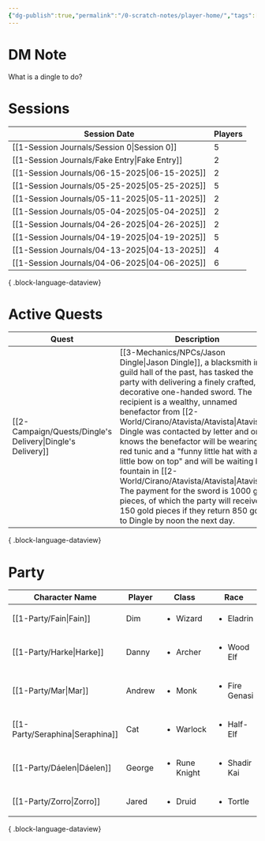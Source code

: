 ```yaml
---
{"dg-publish":true,"permalink":"/0-scratch-notes/player-home/","tags":["gardenEntry"]}
---
```


# DM Note
What is a dingle to do?

# Sessions
| Session Date                                     | Players |
| ------------------------------------------------ | ------- |
| [[1-Session Journals/Session 0\|Session 0]]   | 5       |
| [[1-Session Journals/Fake Entry\|Fake Entry]] | 2       |
| [[1-Session Journals/06-15-2025\|06-15-2025]] | 2       |
| [[1-Session Journals/05-25-2025\|05-25-2025]] | 5       |
| [[1-Session Journals/05-11-2025\|05-11-2025]] | 2       |
| [[1-Session Journals/05-04-2025\|05-04-2025]] | 2       |
| [[1-Session Journals/04-26-2025\|04-26-2025]] | 2       |
| [[1-Session Journals/04-19-2025\|04-19-2025]] | 5       |
| [[1-Session Journals/04-13-2025\|04-13-2025]] | 4       |
| [[1-Session Journals/04-06-2025\|04-06-2025]] | 6       |

{ .block-language-dataview}

# Active Quests
| Quest                                                         | Description                                                                                                                                                                                                                                                                                                                                                                                                                                                                                                                                                              |
| ------------------------------------------------------------- | ------------------------------------------------------------------------------------------------------------------------------------------------------------------------------------------------------------------------------------------------------------------------------------------------------------------------------------------------------------------------------------------------------------------------------------------------------------------------------------------------------------------------------------------------------------------------ |
| [[2-Campaign/Quests/Dingle's Delivery\|Dingle's Delivery]] | [[3-Mechanics/NPCs/Jason Dingle\|Jason Dingle]], a blacksmith in the guild hall of the past, has tasked the party with delivering a finely crafted, decorative one-handed sword. The recipient is a wealthy, unnamed benefactor from [[2-World/Cirano/Atavista/Atavista\|Atavista]]. Dingle was contacted by letter and only knows the benefactor will be wearing a red tunic and a "funny little hat with a little bow on top" and will be waiting by a fountain in [[2-World/Cirano/Atavista/Atavista\|Atavista]]. The payment for the sword is 1000 gold pieces, of which the party will receive 150 gold pieces if they return 850 gold to Dingle by noon the next day. |

{ .block-language-dataview}

# Party
| Character Name                      | Player | Class                         | Race                          | level | Role   |
| ----------------------------------- | ------ | ----------------------------- | ----------------------------- | ----- | ------ |
| [[1-Party/Fain\|Fain]]           | Dim    | <ul><li>Wizard</li></ul>      | <ul><li>Eladrin</li></ul>     | 2     | Player |
| [[1-Party/Harke\|Harke]]         | Danny  | <ul><li>Archer</li></ul>      | <ul><li>Wood Elf</li></ul>    | 2     | Player |
| [[1-Party/Mar\|Mar]]             | Andrew | <ul><li>Monk</li></ul>        | <ul><li>Fire Genasi</li></ul> | 2     | Player |
| [[1-Party/Seraphina\|Seraphina]] | Cat    | <ul><li>Warlock</li></ul>     | <ul><li>Half-Elf</li></ul>    | 2     | Player |
| [[1-Party/Dáelen\|Dáelen]]       | George | <ul><li>Rune Knight</li></ul> | <ul><li>Shadir Kai</li></ul>  | 2     | Player |
| [[1-Party/Zorro\|Zorro]]         | Jared  | <ul><li>Druid</li></ul>       | <ul><li>Tortle</li></ul>      | 2     | Player |

{ .block-language-dataview}

